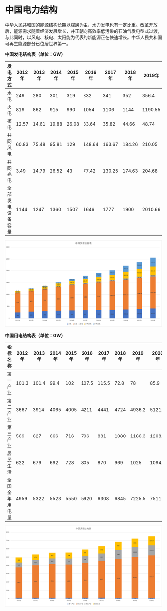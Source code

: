 # 中国电力结构


中华人民共和国的能源结构长期以煤炭为主，水力发电也有一定比重。改革开放后，能源需求随着经济发展增长，并正朝向高效率低污染的石油气发电型式过渡，与此同时，以风电、核电、太阳能为代表的新能源正在快速增长。中华人民共和国可再生能源部分已位居世界第一。

**中国发电结构表（单位：GW）**

| 发电方式     | 2012年 | 2013年 | 2014年 | 2015年 | 2016年  | 2017年  | 2018年  | 2019年   | 2020年   |
|----------|-------|-------|-------|-------|--------|--------|--------|---------|---------|
| 水电       | 249   | 280   | 301   | 319   | 332    | 341    | 352    | 356.4   | 370.16  |
| 火电       | 819   | 862   | 915   | 990   | 1054   | 1106   | 1144   | 1190.55 | 1245.17 |
| 核电       | 12.57 | 14.61 | 19.88 | 26.08 | 33.64  | 35.82  | 44.66  | 48.74   | 49.89   |
| 并网风电     | 60.83 | 75.48 | 95.81 | 129   | 148.64 | 163.67 | 184.26 | 210.05  | 281.53  |
| 并网光电     | 3.49  | 14.79 | 26.52 | 43    | 77.42  | 130.25 | 174.63 | 204.68  | 253.43  |
| 全部发电设备容量 | 1144  | 1247  | 1360  | 1507  | 1646   | 1777   | 1900   | 2010.66 | 2200.58 |

![](assets/中国电力结构/中国发电结构图表.png)

**中国用电结构表（单位：GW）**

| 指标名称    | 2012年 | 2013年 | 2014年 | 2015年 | 2016年 | 2017年 | 2018年 | 2019年  | 2020年   |
|---------|-------|-------|-------|-------|-------|-------|-------|--------|---------|
| 第一产业    | 101.3 | 101.4 | 99.4  | 102   | 107.5 | 115.5 | 72.8  | 78     | 85.9    |
| 第二产业    | 3667  | 3914  | 4065  | 4005  | 4211  | 4441  | 4724  | 4936.2 | 5121.5  |
| 第三产业    | 569   | 627   | 666   | 716   | 796   | 881   | 1080  | 1186.3 | 1208.7  |
| 居民生活    | 622   | 679   | 692   | 728   | 805   | 870   | 969   | 1025   | 1094.9  |
| 全国全年用电量 | 4959  | 5322  | 5523  | 5550  | 5920  | 6308  | 6845  | 7225.5 | 7511    |

![](assets/中国电力结构/中国用电结构图表.png)